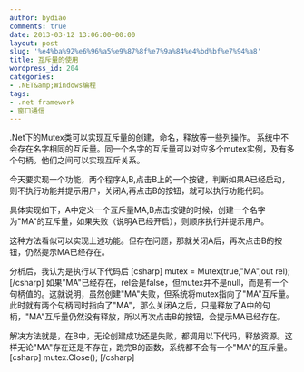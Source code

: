 ```yaml
---
author: bydiao
comments: true
date: 2013-03-12 13:06:00+00:00
layout: post
slug: '%e4%ba%92%e6%96%a5%e9%87%8f%e7%9a%84%e4%bd%bf%e7%94%a8'
title: 互斥量的使用
wordpress_id: 204
categories:
- .NET&amp;Windows编程
tags:
- .net framework
- 窗口通信
---
```


.Net下的Mutex类可以实现互斥量的创建，命名，释放等一些列操作。
系统中不会存在名字相同的互斥量。同一个名字的互斥量可以对应多个mutex实例，及有多个句柄。他们之间可以实现互斥关系。

今天要实现一个功能，两个程序A,B,点击B上的一个按键，判断如果A已经启动，则不执行功能并提示用户，关闭A,再点击B的按钮，就可以执行功能代码。

具体实现如下，A中定义一个互斥量MA,B点击按键的时候，创建一个名字为"MA"的互斥量，如果失败（说明A已经开启），则顺序执行并提示用户。

这种方法看似可以实现上述功能。但存在问题，那就关闭A后，再次点击B的按钮，仍然提示MA已经存在。

分析后，我认为是执行以下代码后
[csharp]
mutex = Mutex(true,"MA",out rel);
[/csharp]
如果"MA"已经存在，rel会是false，但mutex并不是null，而是有一个句柄值的。这就说明，虽然创建"MA"失败，但系统将mutex指向了"MA"互斥量。此时就有两个句柄同时指向了"MA"，那么关闭A之后，只是释放了A中的句柄，"MA"互斥量仍然没有释放，所以再次点击B的按钮，会提示MA已经存在。

解决方法就是，在B中，无论创建成功还是失败，都调用以下代码，释放资源。这样无论"MA"存在还是不存在，跑完B的函数，系统都不会有一个"MA"的互斥量。
[csharp]
mutex.Close();
[/csharp]
